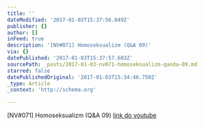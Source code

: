 ```yaml
---
title: ''
dateModified: '2017-01-03T15:37:56.849Z'
publisher: {}
author: []
inFeed: true
description: '[NV#071] Homoseksualizm (Q&A 09)'
via: {}
datePublished: '2017-01-03T15:37:57.603Z'
sourcePath: _posts/2017-01-03-nv071-homoseksualizm-qanda-09.md
starred: false
datePublishedOriginal: '2017-01-03T15:34:46.750Z'
_type: Article
_context: 'http://schema.org'

---
```

\[NV\#071\] Homoseksualizm (Q&A 09)
[link do youtube][0]

[0]: https://www.youtube.com/watch?v=bEdvItaf3zM&t=2s